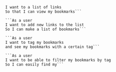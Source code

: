 ```As a user
I want to a list of links
So that I can view my bookmarks```

```As a user
I want to add new links to the list
So I can make a list of bookmarks```

```As a user
I want to tag my bookmarks
and see my bookmarks with a certain tag```

```As a user
I want to be able to filter my bookmarks by tag
So I can easily find my```
